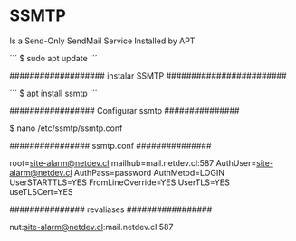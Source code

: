 # SSMTP
Is a Send-Only SendMail Service Installed by APT 

´´´
$ sudo apt update
´´´

################### instalar SSMTP ########################

´´´
$ apt install ssmtp
´´´

################# Configurar ssmtp ###############

$ nano /etc/ssmtp/ssmtp.conf

################ ssmtp.conf  ###############

root=site-alarm@netdev.cl
mailhub=mail.netdev.cl:587
AuthUser=site-alarm@netdev.cl
AuthPass=password
AuthMetod=LOGIN
UserSTARTTLS=YES
FromLineOverride=YES
UserTLS=YES
useTLSCert=YES

############### revaliases #################

nut:site-alarm@netdev.cl:mail.netdev.cl:587

